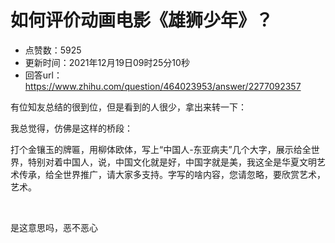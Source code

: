 # 如何评价动画电影《雄狮少年》？
- 点赞数：5925
- 更新时间：2021年12月19日09时25分10秒
- 回答url：https://www.zhihu.com/question/464023953/answer/2277092357
<body>
 <p data-pid="on3bG3gx">有位知友总结的很到位，但是看到的人很少，拿出来转一下：</p>
 <p data-pid="ni0u7CQc">我总觉得，仿佛是这样的桥段：</p>
 <p data-pid="SzXj6ep6">打个金镶玉的牌匾，用柳体欧体，写上“中国人-东亚病夫”几个大字，展示给全世界，特别对着中国人，说，中国文化就是好，中国字就是美，我这全是华夏文明艺术传承，给全世界推广，请大家多支持。字写的啥内容，您请忽略，要欣赏艺术，艺术。</p>
 <p class="ztext-empty-paragraph"><br></p>
 <p data-pid="-tkB3i78">是这意思吗，恶不恶心</p>
</body>